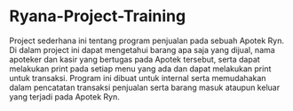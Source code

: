 # Ryana-Project-Training

Project sederhana ini tentang program penjualan pada sebuah Apotek Ryn. Di dalam project ini dapat mengetahui barang apa saja yang dijual, nama apoteker dan kasir yang bertugas pada Apotek tersebut, serta dapat melakukan print pada setiap menu yang ada dan dapat melakukan print untuk transaksi. Program ini dibuat untuk internal serta memudahakan dalam pencatatan transaksi penjualan serta barang masuk ataupun keluar yang terjadi pada Apotek Ryn.
